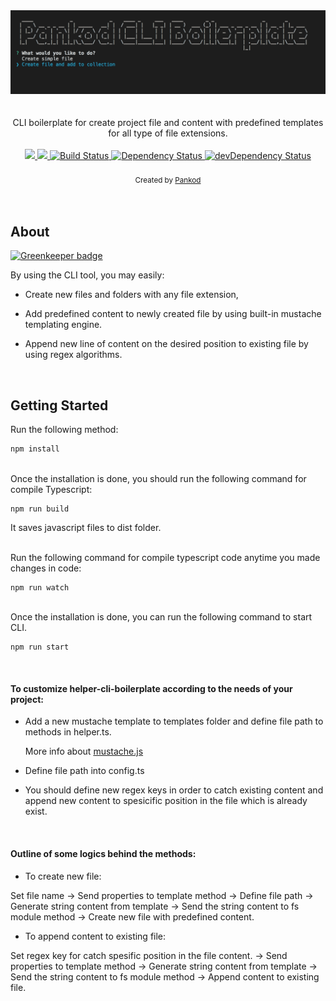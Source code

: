 
<div align="center">
 <img width="600" src="./cli.gif" >
</div>
<br/>
<br/>

<div align="center">
CLI boilerplate for create  project file and content with predefined templates for all type of file extensions.

</div>
<br/>

<div align="center">
    <!-- Code Climate -->
  <a href="https://codeclimate.com/github/pankod/cli-boilerplate/maintainability">
	<img src="https://api.codeclimate.com/v1/badges/ae7611b90e9c2121eed6/maintainability" />
  </a>
  <a href="https://codeclimate.com/github/pankod/cli-boilerplate/test_coverage">
  	<img src="https://api.codeclimate.com/v1/badges/ae7611b90e9c2121eed6/test_coverage" />
  </a>
  <!-- Build Status -->
  <a href="https://travis-ci.org/pankod/cli-boilerplate">
    <img src="https://travis-ci.org/pankod/cli-boilerplate.svg?branch=master" alt="Build Status" />
  </a>
  <!-- Dependency Status -->
  <a href="https://david-dm.org/pankod/cli-boilerplate">
    <img src="https://david-dm.org/pankod/cli-boilerplate.svg" alt="Dependency Status" />
  </a>
  <!-- devDependency Status -->
  <a href="https://david-dm.org/pankod/cli-boilerplate#info=devDependencies">
    <img src="https://david-dm.org/pankod/cli-boilerplate/dev-status.svg" alt="devDependency Status" />
  </a>
</div>

<br/>
<div align="center">
  <sub>Created by <a href="https://www.pankod.com">Pankod</a></sub>
</div>
<br/>

<br/>

## About

[![Greenkeeper badge](https://badges.greenkeeper.io/pankod/cli-boilerplate.svg)](https://greenkeeper.io/)

 By using the CLI tool, you may easily:

   - Create new files and folders with any file extension,

  -  Add predefined content to newly created file by using built-in mustache templating engine.

  - Append new line of content on the desired position to existing file by using regex algorithms.

<br/>

## Getting Started


Run the following method:


```sh
npm install
```
<br/>
Once the installation is done, you should run the following command for compile Typescript:

 ```
 npm run build
 ```

 It saves javascript files to dist folder.

<br/>
Run the following command for compile typescript code anytime you made changes in code:

 ```
 npm run watch
 ```
<br/>
 Once the installation is done, you can run the following command to start CLI.

 ```
 npm run start
 ```

<br/>


#### To customize helper-cli-boilerplate according to the needs of your project:

- Add a new mustache template to templates folder and define file path to methods in helper.ts.

    More info about [mustache.js](https://github.com/janl/mustache.js)

- Define file path into config.ts

- You should define new regex keys in order to catch existing content and append new content to spesicific position in the file which is already exist.


<br/>

#### Outline of some logics behind the methods:

- To create new file:

Set file name -> Send properties to template method -> Define file path -> Generate string content from template -> Send the string content to fs module method -> Create new file with predefined content.

- To append content to existing file:

 Set regex key for catch spesific position in the file content.
    -> Send properties to template method -> Generate string content from template
      -> Send the string content to fs module method -> Append content to existing file.


